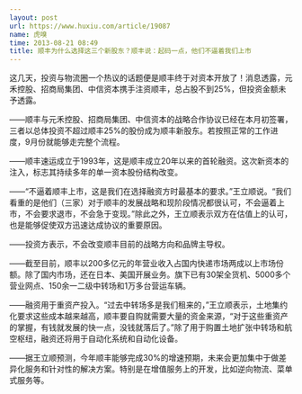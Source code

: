 ```yaml
---
layout: post
url: https://www.huxiu.com/article/19087
name: 虎嗅
time: 2013-08-21 08:49
title: 顺丰为什么选择这三个新股东？顺丰说：起码一点，他们不逼着我们上市
---
```

这几天，投资与物流圈一个热议的话题便是顺丰终于对资本开放了！消息透露，元禾控股、招商局集团、中信资本携手注资顺丰，总占股不到25%，但投资金额未予透露。

——顺丰与元禾控股、招商局集团、中信资本的战略合作协议已经在本月初签署，三者以总体投资不超过顺丰25%的股份成为顺丰新股东。若按照正常的工作进度，9月份就能够走完整个流程。

——顺丰速运成立于1993年，这是顺丰成立20年以来的首轮融资。这次新资本的注入，标志其持续多年的单一资本股份结构改变。

——“不逼着顺丰上市，这是我们在选择融资方时最基本的要求。”王立顺说。“我们看重的是他们（三家）对于顺丰的发展战略和现阶段情况都很认可，不会逼着上市，不会要求退市，不会急于变现。”除此之外，王立顺表示双方在估值上的认可，也是能够促使双方迅速达成协议的重要原因。

——投资方表示，不会改变顺丰目前的战略方向和品牌主导权。

——截至目前，顺丰以200多亿元的年营业收入占国内快递市场两成以上市场份额。除了国内市场，还在日本、美国开展业务。旗下已有30架全货机、5000多个营业网点、150余一二级中转场和1万多台营运车辆。

——融资用于重资产投入。“过去中转场多是我们租来的，”王立顺表示，土地集约化要求这些成本越来越高，顺丰要自购就需要大量的资金来源，“对于这些重资产的掌握，有钱就发展的快一点，没钱就落后了。”除了用于购置土地扩张中转场和航空枢纽，融资还将用于自动化系统和自动化设备。

——据王立顺预测，今年顺丰能够完成30%的增速预期，未来会更加集中于做差异化服务和针对性的解决方案。特别是在增值服务上的开发，比如逆向物流、菜单式服务等。

